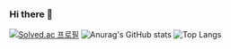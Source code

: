 ### Hi there 👋

[![Solved.ac 프로필](http://mazassumnida.wtf/api/v2/generate_badge?boj=2023dana)](https://solved.ac/2023dana)
</a>
![Anurag's GitHub stats](https://github-readme-stats.vercel.app/api?username=anuraghazra&show_icons=true&theme=tokyonight)
</a>
![Top Langs](https://github-readme-stats.vercel.app/api/top-langs/?username=anuraghazra&layout=compact)
